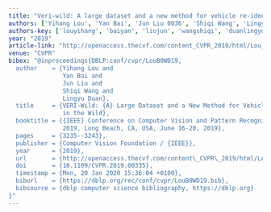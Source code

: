 ```yaml
---
title: "Veri-wild: A large dataset and a new method for vehicle re-identification in the wild"
authors: ['Yihang Lou', 'Yan Bai', 'Jun Liu 0036', 'Shiqi Wang', 'Lingyu Duan']
authors-key: ['louyihang', 'baiyan', 'liujun', 'wangshiqi', 'duanlingyu']
year: "2019"
article-link: "http://openaccess.thecvf.com/content_CVPR_2019/html/Lou_VERI-Wild_A_Large_Dataset_and_a_New_Method_for_Vehicle_CVPR_2019_paper.html"
venue: "CVPR"
bibex: "@inproceedings{DBLP:conf/cvpr/LouB0WD19,
  author    = {Yihang Lou and
               Yan Bai and
               Jun Liu and
               Shiqi Wang and
               Lingyu Duan},
  title     = {VERI-Wild: {A} Large Dataset and a New Method for Vehicle Re-Identification
               in the Wild},
  booktitle = {{IEEE} Conference on Computer Vision and Pattern Recognition, {CVPR}
               2019, Long Beach, CA, USA, June 16-20, 2019},
  pages     = {3235--3243},
  publisher = {Computer Vision Foundation / {IEEE}},
  year      = {2019},
  url       = {http://openaccess.thecvf.com/content\_CVPR\_2019/html/Lou\_VERI-Wild\_A\_Large\_Dataset\_and\_a\_New\_Method\_for\_Vehicle\_CVPR\_2019\_paper.html},
  doi       = {10.1109/CVPR.2019.00335},
  timestamp = {Mon, 20 Jan 2020 15:36:04 +0100},
  biburl    = {https://dblp.org/rec/conf/cvpr/LouB0WD19.bib},
  bibsource = {dblp computer science bibliography, https://dblp.org}
}"
---
```

